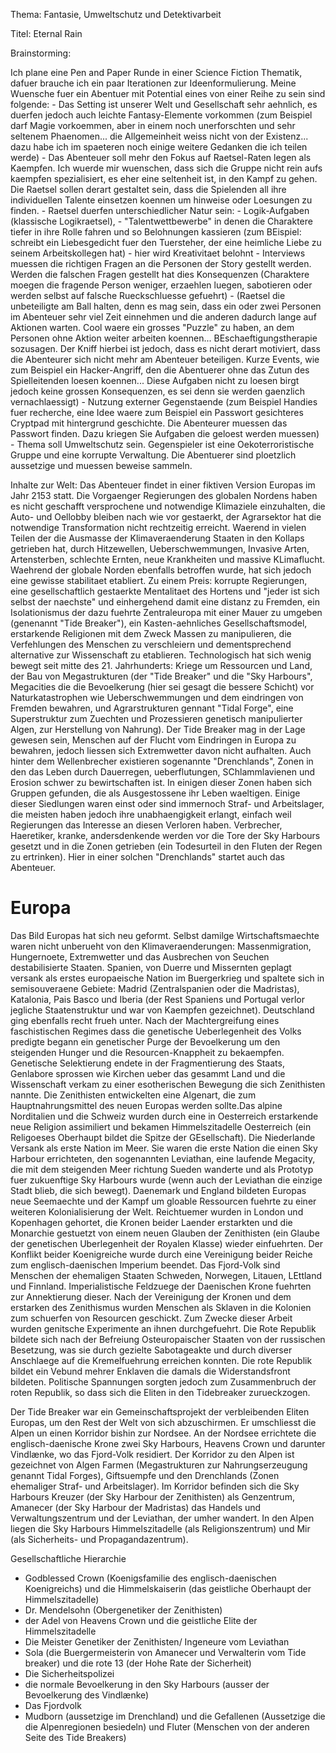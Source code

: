 
Thema: Fantasie, Umweltschutz und Detektivarbeit

Titel: Eternal Rain

Brainstorming:

Ich plane eine Pen and Paper Runde in einer Science Fiction Thematik, dafuer brauche ich ein paar Iterationen zur Ideenformulierung. Meine Wuensche fuer ein Abentuer mit Potential eines von einer Reihe zu sein sind folgende:
    - Das Setting ist unserer Welt und Gesellschaft sehr aehnlich, es duerfen jedoch auch leichte Fantasy-Elemente vorkommen (zum Beispiel darf Magie vorkoemmen, aber in einem noch unerforschten und sehr seltenem Phaenomen... die Allgemeinheit weiss nicht von der Existenz... dazu habe ich im spaeteren noch einige weitere Gedanken die ich teilen werde)
    - Das Abenteuer soll mehr den Fokus auf Raetsel-Raten legen als Kaempfen. Ich wuerde mir wuenschen, dass sich die Gruppe nicht rein aufs kaempfen spezialisiert, es eher eine seltenheit ist, in den Kampf zu gehen. Die Raetsel sollen derart gestaltet sein, dass die Spielenden all ihre individuellen Talente einsetzen koennen um hinweise oder Loesungen zu finden.
    - Raetsel duerfen unterschiedlicher Natur sein: 
        - Logik-Aufgaben (klassische Logikraetsel), 
        - "Talentwettbewerbe" in denen die Charaktere tiefer in ihre Rolle fahren und so Belohnungen kassieren (zum BEispiel: schreibt ein Liebesgedicht fuer den Tuersteher, der eine heimliche Liebe zu seinem Arbeitskollegen hat) - hier wird Kreativitaet belohnt
        - Interviews muessen die richtigen Fragen an die Personen der Story gestellt werden. Werden die falschen Fragen gestellt hat dies Konsequenzen (Charaktere moegen die fragende Person weniger, erzaehlen luegen, sabotieren oder werden selbst auf falsche Rueckschluesse gefuehrt)
        - (Raetsel die unbeteiligte am Ball halten, denn es mag sein, dass ein oder zwei Personen im Abenteuer sehr viel Zeit einnehmen und die anderen dadurch lange auf Aktionen warten. Cool waere ein grosses "Puzzle" zu haben, an dem Personen ohne Aktion weiter arbeiten koennen... BEschaeftigungstherapie sozusagen. Der Kniff hierbei ist jedoch, dass es nicht derart motiviert, dass die Abenteurer sich nicht mehr am Abenteuer beteiligen. Kurze Events, wie zum Beispiel ein Hacker-Angriff, den die Abentuerer ohne das Zutun des Spielleitenden loesen koennen... Diese Aufgaben nicht zu loesen birgt jedoch keine grossen Konsequenzen, es sei denn sie werden gaenzlich vernachlaessigt)
        - Nutzung externer Gegenstaende (zum Beispiel Handies fuer recherche, eine Idee waere zum Beispiel ein Passwort gesichteres Cryptpad mit hintergrund geschichte. Die Abenteurer muessen das Passwort finden. Dazu kriegen Sie Aufgaben die geloest werden muessen)
    - Thema soll Umweltschutz sein. Gegenspieler ist eine Oekoterroristische Gruppe und eine korrupte Verwaltung. Die Abentuerer sind ploetzlich aussetzige und muessen beweise sammeln.

Inhalte zur Welt: Das Abenteuer findet in einer fiktiven Version Europas im Jahr 2153 statt. Die Vorgaenger Regierungen des globalen Nordens haben es nicht geschafft versprochene und notwendige Klimaziele einzuhalten, die Auto- und Oellobby bleiben nach wie vor gestaerkt, der Agrarsektor hat die notwendige Transformation nicht rechtzeitig erreicht. Waerend in vielen Teilen der die Ausmasse der Klimaveraenderung Staaten in den Kollaps getrieben hat, durch Hitzewellen, Ueberschwemmungen, Invasive Arten, Artensterben, schlechte Ernten, neue Krankheiten und massive KLimaflucht. Waehrend der globale Norden ebenfalls betroffen wurde, hat sich jedoch eine gewisse stabilitaet etabliert. Zu einem Preis: korrupte Regierungen, eine gesellschaftlich gestaerkte Mentalitaet des Hortens und "jeder ist sich selbst der naechste" und einhergehend damit eine distanz zu Fremden, ein Isolationismus der dazu fuehrte Zentraleuropa mit einer Mauer zu umgeben (genenannt "Tide Breaker"), ein Kasten-aehnliches Gesellschaftsmodel, erstarkende Religionen mit dem Zweck Massen zu manipulieren, die Verfehlungen des Menschen zu verschleiern und dementsprechend alternative zur Wissenschaft zu etablieren. Technologisch hat sich wenig bewegt seit mitte des 21. Jahrhunderts: Kriege um Ressourcen und Land, der Bau von Megastrukturen (der "Tide Breaker" und die "Sky Harbours", Megacities die die Bevoelkerung (hier sei gesagt die bessere Schicht) vor Naturkatastrophen wie Ueberschwemmungen und dem eindringen von Fremden bewahren, und Agrarstrukturen gennant "Tidal Forge", eine Superstruktur zum Zuechten und Prozessieren genetisch manipulierter Algen, zur Herstellung von Nahrung). Der Tide Breaker mag in der Lage gewesen sein, Menschen auf der Flucht vom Eindringen in Europa zu bewahren, jedoch liessen sich Extremwetter davon nicht aufhalten. Auch hinter dem Wellenbrecher existieren sogenannte "Drenchlands", Zonen in den das Leben durch Dauerregen, ueberflutungen, SChlammlavienen und Erosion schwer zu bewirtschaften ist. In einigen dieser Zonen haben sich Gruppen gefunden, die als Ausgestossene ihr Leben waeltigen. Einige dieser Siedlungen waren einst oder sind immernoch Straf- und Arbeitslager, die meisten haben jedoch ihre unabhaengigkeit erlangt, einfach weil Regierungen das Interesse an diesen Verloren haben. Verbrecher, Haeretiker, kranke, andersdenkende werden vor die Tore der Sky Harbours gesetzt und in die Zonen getrieben (ein Todesurteil in den Fluten der Regen zu ertrinken). Hier in einer solchen "Drenchlands" startet auch das Abenteuer.

# Europa

Das Bild Europas hat sich neu geformt. Selbst damilge Wirtschaftsmaechte waren nicht unberueht von den Klimaveraenderungen: Massenmigration, Hungernoete, Extremwetter und das Ausbrechen von Seuchen destabilisierte Staaten. Spanien, von Duerre und Missernten geplagt versank als erstes europaeische Nation im Buergerkrieg und spaltete sich in semisouveraene Gebiete: Madrid (Zentralspanien oder die Madristas), Katalonia, Pais Basco und Iberia (der Rest Spaniens und Portugal verlor jegliche Staatenstruktur und war von Kaempfen gezeichnet).
Deutschland ging ebenfalls recht frueh unter. Nach der Machtergreifung eines faschistischen Regimes dass die genetische Ueberlegenheit des Volks predigte begann ein genetischer Purge der Bevoelkerung um den steigenden Hunger und die Resourcen-Knappheit zu bekaempfen. Genetische Selektierung endete in der Fragmentierung des Staats, Genlabore sprossen wie Kirchen ueber das gesammt Land und die Wissenschaft verkam zu einer esotherischen Bewegung die sich Zenithisten nannte. Die Zenithisten entwickelten eine Algenart, die zum Hauptnahrungsmittel des neuen Europas werden sollte.Das alpine Norditalien und die Schweiz wurden durch eine in Oesterreich erstarkende neue Religion assimiliert und bekamen Himmelszitadelle Oesterreich (ein Religoeses Oberhaupt bildet die Spitze der GEsellschaft). Die Niederlande Versank als erste Nation im Meer. Sie waren die erste Nation die einen Sky Harbour errichteten, den sogenannten Leviathan, eine laufende Megacity, die mit dem steigenden Meer richtung Sueden wanderte und als Prototyp fuer zukuenftige Sky Harbours wurde (wenn auch der Leviathan die einzige Stadt blieb, die sich bewegt). Daenemark und England bildeten Europas neue Seemaechte und der Kampf um gloable Ressourcen fuehrte zu einer weiteren Kolonialisierung der Welt. Reichtuemer wurden in London und Kopenhagen gehortet, die Kronen beider Laender erstarkten und die Monarchie gestuetzt von einem neuen Glauben der Zenithisten (ein Glaube der genetischen Uberlegenheit der Royalen Klasse) wieder einfuehrten. Der Konflikt beider Koenigreiche wurde durch eine Vereinigung beider Reiche zum englisch-daenischen Imperium beendet. Das Fjord-Volk sind Menschen der ehemaligen Staaten Schweden, Norwegen, Litauen, LEttland und Finnland. Imperialistische Feldzuege der Daenischen Krone fuehrten zur Annektierung dieser. Nach der Vereinigung der Kronen und dem erstarken des Zenithismus wurden Menschen als Sklaven in die Kolonien zum schuerfen von Resourcen geschickt. Zum Zwecke dieser Arbeit wurden genitsche Experimente an ihnen durchgefuehrt. Die Rote Republik bildete sich nach der Befreiung Osteuropaischer Staaten von der russischen Besetzung, was sie durch gezielte Sabotageakte und durch diverser Anschlaege auf die Kremelfuehrung erreichen konnten. Die rote Republik bildet ein Vebund mehrer Enklaven die damals die Widerstandsfront bildeten. Politische Spannungen sorgten jedoch zum Zusammenbruch der roten Republik, so dass sich die Eliten in den Tidebreaker zurueckzogen. 

Der Tide Breaker war ein Gemeinschaftsprojekt der verbleibenden Eliten Europas, um den Rest der Welt von sich abzuschirmen. Er umschliesst die Alpen un einen Korridor bishin zur Nordsee. An der Nordsee errichtete die englisch-daenische Krone zwei Sky Harbours, Heavens Crown und darunter Vindlænke, wo das Fjord-Volk residiert. Der Korridor zu den Alpen ist gezeichnet von Algen Farmen (Megastrukturen zur Nahrungserzeugung genannt Tidal Forges), Giftsuempfe und den Drenchlands (Zonen ehemaliger Straf- und Arbeitslager). Im Korridor befinden sich die Sky Harbours Kreuzer (der Sky Harbour der Zenithisten) als Genzentrum, Amanecer (der Sky Harbour der Madristas) das Handels und Verwaltungszentrum und der Leviathan, der umher wandert. In den Alpen liegen die Sky Harbours Himmelszitadelle (als Religionszentrum) und Mir (als Sicherheits- und Propagandazentrum). 

Gesellschaftliche Hierarchie
- Godblessed Crown (Koenigsfamilie des englisch-daenischen Koenigreichs) und die Himmelskaiserin (das geistliche Oberhaupt der Himmelszitadelle)
- Dr. Mendelsohn (Obergenetiker der Zenithisten)
- der Adel von Heavens Crown und die geistliche Elite der Himmelszitadelle
- Die Meister Genetiker der Zenithisten/ Ingeneure vom Leviathan
- Sola (die Buergermeisterin von Amanecer und Verwalterin vom Tide breaker) und die rote 13 (der Hohe Rate der Sicherheit)
- Die Sicherheitspolizei
- die normale Bevoelkerung in den Sky Harbours (ausser der Bevoelkerung des Vindlænke)
- Das Fjordvolk
- Mudborn (aussetzige im Drenchland) und die Gefallenen (Aussetzige die die Alpenregionen besiedeln) und Fluter (Menschen von der anderen Seite des Tide Breakers)